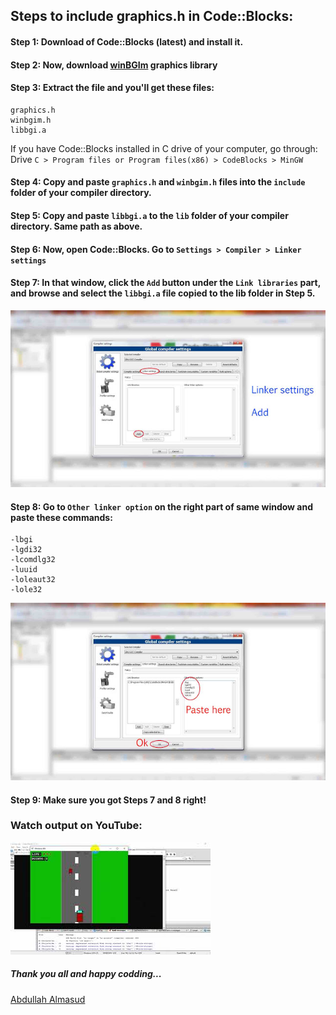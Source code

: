 ## Steps to include graphics.h in Code::Blocks:

#### Step 1: Download of Code::Blocks (latest) and install it. 

#### Step 2: Now, download [winBGIm](https://raw.githubusercontent.com/almasud/Racing_Car/master/WinBGIm_Graphics_Libraries.rar) graphics library

#### Step 3: Extract the file and you'll get these files:
```
graphics.h
winbgim.h
libbgi.a
```

If you have Code::Blocks installed in C drive of your computer, go through:
Drive ```C > Program files or Program files(x86) > CodeBlocks > MinGW```
#### Step 4: Copy and paste ```graphics.h``` and ```winbgim.h``` files into the ```include``` folder of your compiler directory.

#### Step 5: Copy and paste ```libbgi.a``` to the ```lib``` folder of your compiler directory. Same path as above.

#### Step 6: Now, open Code::Blocks. Go to ```Settings > Compiler > Linker settings```

#### Step 7: In that window, click the ```Add``` button under the ```Link libraries``` part, and browse and select the ```libbgi.a``` file copied to the lib folder in Step 5.

![Step 7](https://github.com/almasud/Racing_Car/blob/master/Step%207.jpg)

#### Step 8: Go to ```Other linker option``` on the right part of same window and paste these commands:
```
-lbgi 
-lgdi32 
-lcomdlg32 
-luuid 
-loleaut32 
-lole32
```

![Step 7](https://github.com/almasud/Racing_Car/blob/master/Step%208.jpg)

#### Step 9: Make sure you got Steps 7 and 8 right!

### Watch output on YouTube:
[![Racing Car Image](https://github.com/almasud/Racing_Car/blob/master/screenshot.jpg)](https://youtu.be/jOWOaJvT8As)


##### Thank you all and happy codding... 
[Abdullah Almasud](https://facebook.com/almasud.arm)

